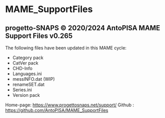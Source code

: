 # MAME_SupportFiles

progetto-SNAPS © 2020/2024 AntoPISA
MAME Support Files v0.265
-----------------------------------

The following files have been updated in this MAME cycle:

- Category pack
- CatVer pack
- CHD-Info
- Languages.ini
- messINFO.dat (WIP)
- renameSET.dat
- Series.ini
- Version pack

Home-page: https://www.progettosnaps.net/support/
Github   : https://github.com/AntoPISA/MAME_SupportFiles
